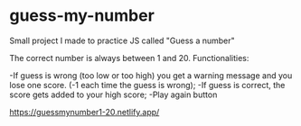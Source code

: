 # guess-my-number
Small project I made to practice JS called "Guess a number"

The correct number is always between 1 and 20.
Functionalities:

-If guess is wrong (too low or too high) you get a warning message and you lose one score. (-1 each time the guess is wrong);
-If guess is correct, the score gets added to your high score;
-Play  again button

https://guessmynumber1-20.netlify.app/
